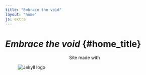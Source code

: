 ```yaml
---
title: "Embrace the void"
layout: "home"
js: extra
---
```

# _Embrace the void_ {#home_title}

<center>Site made with</center>

<figure class="jekyll_logo">
    <img class="center" src="http://jekyllrb.com/img/logo-2x.png"
         alt="Jekyll logo">
</figure>
